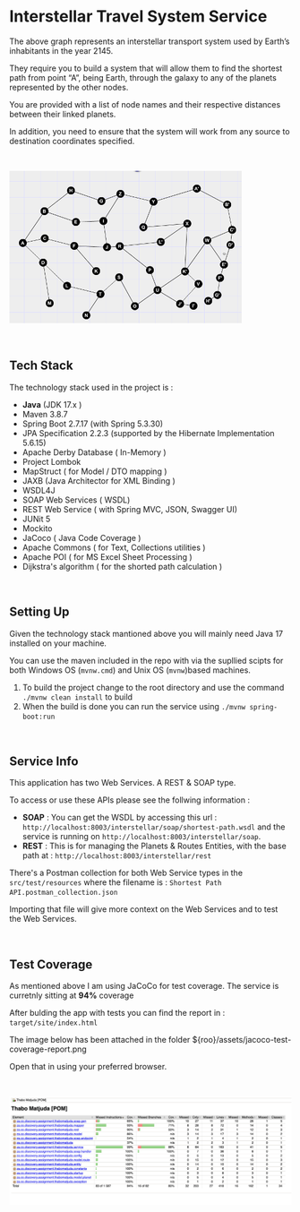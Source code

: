 # Interstellar Travel System Service

The above graph represents an interstellar transport system used by Earth’s inhabitants in the year 2145.

They require you to build a system that will allow them to find the shortest path from point “A”, being Earth, through the galaxy to any of the planets represented by the other nodes.

You are provided with a list of node names and their respective distances between their linked planets.

In addition, you need to ensure that the system will work from any source to destination coordinates specified.

</br>

![Image Alt text](assets/interstellar-graph.png "Optional title")

</br>

## Tech Stack

The technology stack used in the project is :

* **Java** (JDK 17.x )
* Maven 3.8.7
* Spring Boot 2.7.17 (with Spring 5.3.30)
* JPA Specification 2.2.3 (supported by the Hibernate Implementation 5.6.15)
* Apache Derby Database ( In-Memory )
* Project Lombok
* MapStruct ( for Model / DTO mapping )
* JAXB (Java Architector for XML Binding )
* WSDL4J
* SOAP Web Services ( WSDL)
* REST Web Service ( with Spring MVC, JSON, Swagger UI)
* JUNit 5
* Mockito
* JaCoco ( Java Code Coverage )
* Apache Commons ( for Text, Collections utilities )
* Apache POI ( for MS Excel Sheet Processing )
* Dijkstra's algorithm ( for the shorted path calculation )

</br>

## Setting Up

Given the technology stack mantioned above you will mainly need Java 17 installed on your machine.

You can use the maven included in the repo with via the supllied scipts for both Windows OS (`mvnw.cmd`) and Unix OS (`mvnw`)based machines.

1. To build the project change to the root directory and use the command `./mvnw clean install` to build
2. When the build is done you can run the service using `./mvnw spring-boot:run`

</br>

## Service Info

This application has two Web Services. A REST & SOAP type.

To access or use these APIs please see the follwing information :

* **SOAP** : You can get the WSDL by accessing this url : `http://localhost:8003/interstellar/soap/shortest-path.wsdl` and the service is running on `http://localhost:8003/interstellar/soap`.
* **REST** : This is for managing the Planets & Routes Entities, with the base path at : `http://localhost:8003/interstellar/rest`

There's a Postman collection for both Web Service types in the `src/test/resources` where the filename is : `Shortest Path API.postman_collection.json`

Importing that file will give more context on the Web Services and to test the Web Services.

</br>

## Test Coverage

As mentioned above I am using JaCoCo for test coverage. The service is curretnly sitting at **94%** coverage

After bulding the app with tests you can find the report in : `target/site/index.html`

The image below has been attached in the folder ${roo}/assets/jacoco-test-coverage-report.png

Open that in using your preferred browser.

</br>

![Image Alt text](assets/jacoco-test-coverage-report.png "Coverate Report")
